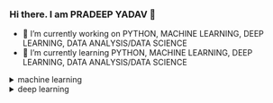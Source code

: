 ### Hi there. I am PRADEEP YADAV 👋

- 🔭 I’m currently working on PYTHON, MACHINE LEARNING, DEEP LEARNING, DATA ANALYSIS/DATA SCIENCE
- 🌱 I’m currently learning PYTHON, MACHINE LEARNING, DEEP LEARNING, DATA ANALYSIS/DATA SCIENCE

<!--
**pradeep-dsml/pradeep-dsml** is a ✨ _special_ ✨ repository because its `README.md` (this file) appears on your GitHub profile.

Here are some ideas to get you started:

- 🔭 I’m currently working on ...
- 🌱 I’m currently learning ...
- 👯 I’m looking to collaborate on ...
- 🤔 I’m looking for help with ...
- 💬 Ask me about ...
- 📫 How to reach me: ...
- 😄 Pronouns: ...
- ⚡ Fun fact: ...
-->

<details>
  <summary>machine learning</summary>
  <ul><details>
        <summary>classification</summary>
      </details>
  </ul>
  <ul><details>
        <summary>regression</summary>
      </details>
  </ul>
  </details>
  
  
  <details><summary>deep learning</summary>
  
  <ul>
      <details><summary>CNN</summary>
        <details><summary>deep learning</summary>
  
  <ul>
      <details><summary>CNN</summary>
      </details>
      <details><summary>RNN</summary>
      </details>
  </ul>
  
  </details>
      </details>
      <details><summary>RNN</summary>
  <details><summary>deep learning</summary>
  
  <ul>
      <details><summary>CNN</summary>
      </details>
      <details><summary>RNN</summary>
      </details>
  </ul>
  
  </details>
      </details>
  </ul>
  
  </details>
